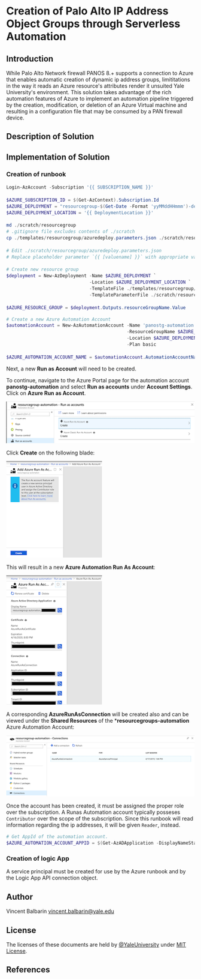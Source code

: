 # Creation of Palo Alto IP Address Object Groups through Serverless Automation

## Introduction

While Palo Alto Network firewall PANOS 8.+ supports a connection to Azure that enables automatic creation of dynamic ip address groups, limititations in the way it reads an Azure resource's attributes render it unsuited Yale University's environment. This solution takes advantage of the rich automation features of Azure to implement an automation pipeline triggered by the creation, modification, or deletion of an Azure Virtual machine and resulting in a configuration file that may be consumed by a PAN firewall device.

## Description of Solution

## Implementation of Solution

### Creation of runbook
```powershell
Login-AzAccount -Subscription '{{ SUBSCRIPTION_NAME }}'

$AZURE_SUBSCRIPTION_ID = $(Get-AzContext).Subscription.Id
$AZURE_DEPLOYMENT = "resourcegroup-$(Get-Date -Format 'yyMMddHHmmm')-deployment"
$AZURE_DEPLOYMENT_LOCATION = '{{ DeploymentLocation }}'

md ./scratch/resourcegroup
# .gitignore file excludes contents of ./scratch
cp ./templates/resourcegroup/azuredeploy.parameters.json ./scratch/resourcegroup/.

# Edit ./scratch/resourcegroup/azuredeploy.parameters.json
# Replace placeholder parameter `{{ [valuename] }}` with appropriate values

# Create new resource group
$deployment = New-AzDeployment -Name $AZURE_DEPLOYMENT `
                               -Location $AZURE_DEPLOYMENT_LOCATION `
                               -TemplateFile ./templates/resourcegroup/azuredeploy.json `
                               -TemplateParameterFile ./scratch/resourcegroup/azuredeploy.parameters.json

$AZURE_RESOURCE_GROUP = $deployment.Outputs.resourceGroupName.Value
```

```powershell
# Create a new Azure Automation Account
$automationAccount = New-AzAutomationAccount -Name 'panostg-automation' `
                                             -ResourceGroupName $AZURE_RESOURCE_GROUP `
                                             -Location $AZURE_DEPLOYMENT_LOCATION `
                                             -Plan basic

$AZURE_AUTOMATION_ACCOUNT_NAME = $automationAccount.AutomationAccountName
```
Next, a new **Run as Account** will need to be created.

To continue, navigate to the Azure Portal page for the automation account **panostg-automation** and select **Run as accounts** under **Account Settings**. Click on **Azure Run as Account**.

![CreateAzureAutomationRunasAccountBladeAzurePortal](assets/CreateAzureAutomationRunasAccountBladeAzurePortal.png)

Click **Create** on the following blade:

![CreateAzureAutomationRunasRMAzurePortal](assets/CreateAzureAutomationRunasRMAzurePortal.png)

This will result in a new **Azure Automation Run As Account**:

![AzureAutomationRunasAccountBladeAzurePortal](assets/AzureAutomationRunasAccountBladeAzurePortal.png)

A corresponding **AzureRunAsConnection** will be created also and can be viewed under the **Shared Resources** of the ***resourcegroups-automation** Azure Automation Account:

![SharedResourcesAzureAutomationBladeAzurePortal](assets/SharedResourcesAzureAutomationBladeAzurePortal.png)

Once the account has been created, it must be assigned the proper role over the subscription. A Runas Automation account typically posseses `Contributor` over the scope of the subscription. Since this runbook will read information regarding the ip addresses, it will be given `Reader`, instead.

```powershell
# Get AppId of the automation account.
$AZURE_AUTOMATION_ACCOUNT_APPID = $(Get-AzADApplication -DisplayNameStartWith $('{0}_' -f $AZURE_AUTOMATION_ACCOUNT_NAME)).ApplicationId.Guid
```
### Creation of logic App

A service principal must be created for use by the Azure runbook and by the Logic App API connection object.

## Author

Vincent Balbarin <vincent.balbarin@yale.edu>

## License

The licenses of these documents are held by [@YaleUniversity](https://github.com/YaleUniversity) under [MIT License](/LICENSE.md).

## References
